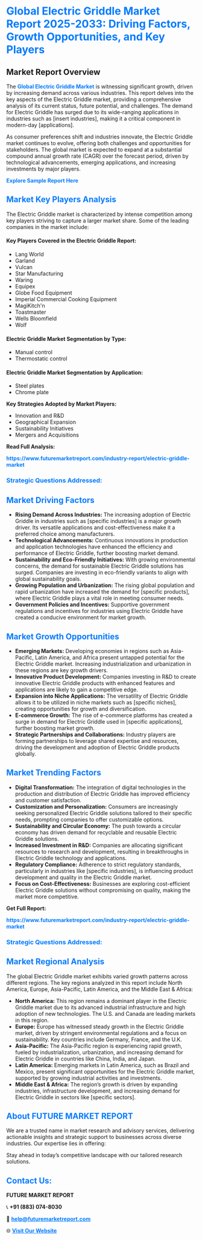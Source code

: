 <h1 style="color: #007BFF;">Global Electric Griddle Market Report 2025-2033: Driving Factors, Growth Opportunities, and Key Players</h1>

<section id="overview">
<h2>Market Report Overview</h2>
<p>The <a href="https://www.futuremarketreport.com/industry-report/electric-griddle-market" style="color: #007BFF; text-decoration: none;"><strong>Global Electric Griddle Market</strong></a> is witnessing significant growth, driven by increasing demand across various industries. This report delves into the key aspects of the Electric Griddle market, providing a comprehensive analysis of its current status, future potential, and challenges. The demand for Electric Griddle has surged due to its wide-ranging applications in industries such as [insert industries], making it a critical component in modern-day [applications].</p>
<p>As consumer preferences shift and industries innovate, the Electric Griddle market continues to evolve, offering both challenges and opportunities for stakeholders. The global market is expected to expand at a substantial compound annual growth rate (CAGR) over the forecast period, driven by technological advancements, emerging applications, and increasing investments by major players.</p>
</section>

<section id="overview">
<p><a href="https://www.futuremarketreport.com/request-sample/reportId=56903" style="color: #007BFF; text-decoration: none;"><strong>Explore Sample Report Here</strong></a></p>
</section>

<section id="key-players">
<h2 style="color: #007BFF;">Market Key Players Analysis</h2>
<p>The Electric Griddle market is characterized by intense competition among key players striving to capture a larger market share. Some of the leading companies in the market include:</p>
<h4>Key Players Covered in the Electric Griddle Report:</h4>
<ul><li>Lang World</li><li>Garland</li><li>Vulcan</li><li>Star Manufacturing</li><li>Waring</li><li>Equipex</li><li>Globe Food Equipment</li><li>Imperial Commercial Cooking Equipment</li><li>MagiKitch&#039;n</li><li>Toastmaster</li><li>Wells Bloomfield</li><li>Wolf</li></ul>
<h4>Electric Griddle Market Segmentation by Type:</h4>
<ul><li>Manual control</li><li>Thermostatic control</li></ul>

<h4>Electric Griddle Market Segmentation by Application:</h4>
<ul><li>Steel plates</li><li>Chrome plate</li></ul>
<p><strong>Key Strategies Adopted by Market Players:</strong></p>
<ul>
<li>Innovation and R&D</li>
<li>Geographical Expansion</li>
<li>Sustainability Initiatives</li>
<li>Mergers and Acquisitions</li>
</ul>
</section>

<section>
<p><strong>Read Full Analysis: </strong></p><a href="https://www.futuremarketreport.com/industry-report/electric-griddle-market" style="color: #007BFF; text-decoration: none;"><strong>https://www.futuremarketreport.com/industry-report/electric-griddle-market</strong></a>
<h3 style="color: #007BFF;">Strategic Questions Addressed:</h3>
</section>

<section id="driving-factors">
<h2 style="color: #007BFF;">Market Driving Factors</h2>
<ul>
<li><strong>Rising Demand Across Industries:</strong> The increasing adoption of Electric Griddle in industries such as [specific industries] is a major growth driver. Its versatile applications and cost-effectiveness make it a preferred choice among manufacturers.</li>
<li><strong>Technological Advancements:</strong> Continuous innovations in production and application technologies have enhanced the efficiency and performance of Electric Griddle, further boosting market demand.</li>
<li><strong>Sustainability and Eco-Friendly Initiatives:</strong> With growing environmental concerns, the demand for sustainable Electric Griddle solutions has surged. Companies are investing in eco-friendly variants to align with global sustainability goals.</li>
<li><strong>Growing Population and Urbanization:</strong> The rising global population and rapid urbanization have increased the demand for [specific products], where Electric Griddle plays a vital role in meeting consumer needs.</li>
<li><strong>Government Policies and Incentives:</strong> Supportive government regulations and incentives for industries using Electric Griddle have created a conducive environment for market growth.</li>
</ul>
</section>

<section id="growth-opportunities">
<h2 style="color: #007BFF;">Market Growth Opportunities</h2>
<ul>
<li><strong>Emerging Markets:</strong> Developing economies in regions such as Asia-Pacific, Latin America, and Africa present untapped potential for the Electric Griddle market. Increasing industrialization and urbanization in these regions are key growth drivers.</li>
<li><strong>Innovative Product Development:</strong> Companies investing in R&D to create innovative Electric Griddle products with enhanced features and applications are likely to gain a competitive edge.</li>
<li><strong>Expansion into Niche Applications:</strong> The versatility of Electric Griddle allows it to be utilized in niche markets such as [specific niches], creating opportunities for growth and diversification.</li>
<li><strong>E-commerce Growth:</strong> The rise of e-commerce platforms has created a surge in demand for Electric Griddle used in [specific applications], further boosting market growth.</li>
<li><strong>Strategic Partnerships and Collaborations:</strong> Industry players are forming partnerships to leverage shared expertise and resources, driving the development and adoption of Electric Griddle products globally.</li>
</ul>
</section>

<section id="trending-factors">
<h2 style="color: #007BFF;">Market Trending Factors</h2>
<ul>
<li><strong>Digital Transformation:</strong> The integration of digital technologies in the production and distribution of Electric Griddle has improved efficiency and customer satisfaction.</li>
<li><strong>Customization and Personalization:</strong> Consumers are increasingly seeking personalized Electric Griddle solutions tailored to their specific needs, prompting companies to offer customizable options.</li>
<li><strong>Sustainability and Circular Economy:</strong> The push towards a circular economy has driven demand for recyclable and reusable Electric Griddle solutions.</li>
<li><strong>Increased Investment in R&D:</strong> Companies are allocating significant resources to research and development, resulting in breakthroughs in Electric Griddle technology and applications.</li>
<li><strong>Regulatory Compliance:</strong> Adherence to strict regulatory standards, particularly in industries like [specific industries], is influencing product development and quality in the Electric Griddle market.</li>
<li><strong>Focus on Cost-Effectiveness:</strong> Businesses are exploring cost-efficient Electric Griddle solutions without compromising on quality, making the market more competitive.</li>
</ul>
</section>

<section>
<p><strong>Get Full Report: </strong></p><a href="https://www.futuremarketreport.com/industry-report/electric-griddle-market" style="color: #007BFF; text-decoration: none;"><strong>https://www.futuremarketreport.com/industry-report/electric-griddle-market</strong></a>
<h3 style="color: #007BFF;">Strategic Questions Addressed:</h3>
</section>


<section id="regional-analysis">
<h2 style="color: #007BFF;">Market Regional Analysis</h2>
<p>The global Electric Griddle market exhibits varied growth patterns across different regions. The key regions analyzed in this report include North America, Europe, Asia-Pacific, Latin America, and the Middle East & Africa:</p>
<ul>
<li><strong>North America:</strong> This region remains a dominant player in the Electric Griddle market due to its advanced industrial infrastructure and high adoption of new technologies. The U.S. and Canada are leading markets in this region.</li>
<li><strong>Europe:</strong> Europe has witnessed steady growth in the Electric Griddle market, driven by stringent environmental regulations and a focus on sustainability. Key countries include Germany, France, and the U.K.</li>
<li><strong>Asia-Pacific:</strong> The Asia-Pacific region is experiencing rapid growth, fueled by industrialization, urbanization, and increasing demand for Electric Griddle in countries like China, India, and Japan.</li>
<li><strong>Latin America:</strong> Emerging markets in Latin America, such as Brazil and Mexico, present significant opportunities for the Electric Griddle market, supported by growing industrial activities and investments.</li>
<li><strong>Middle East & Africa:</strong> The region’s growth is driven by expanding industries, infrastructure development, and increasing demand for Electric Griddle in sectors like [specific sectors].</li>
</ul>
</section>

<footer>
<h2 style="color: #007BFF;">About FUTURE MARKET REPORT</h2>
<p>We are a trusted name in market research and advisory services, delivering actionable insights and strategic support to businesses across diverse industries. Our expertise lies in offering:</p>

<p>Stay ahead in today’s competitive landscape with our tailored research solutions.</p>

<h2 style="color: #007BFF;">Contact Us:</h2>
<p><strong>FUTURE MARKET REPORT</strong></p>
<p>📞 <strong>+91 (883) 074-8030</strong></p>
<p>📧 <strong><a href="mailto:help@futuremarketreport.com" style="color: #007BFF;">help@futuremarketreport.com</a></strong></p>
<p>🌐 <strong><a href="https://www.futuremarketreport.com/" style="color: #007BFF;">Visit Our Website</a></strong></p>
</footer>